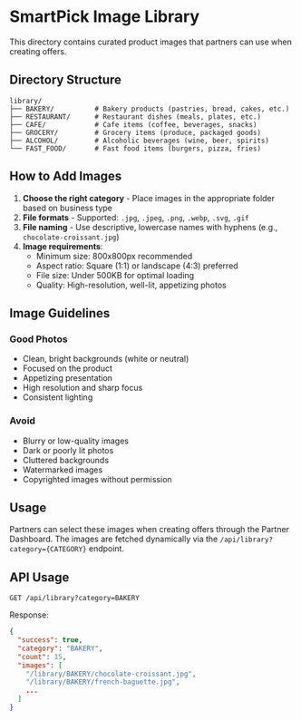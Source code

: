 # SmartPick Image Library

This directory contains curated product images that partners can use when creating offers.

## Directory Structure

```
library/
├── BAKERY/          # Bakery products (pastries, bread, cakes, etc.)
├── RESTAURANT/      # Restaurant dishes (meals, plates, etc.)
├── CAFE/            # Cafe items (coffee, beverages, snacks)
├── GROCERY/         # Grocery items (produce, packaged goods)
├── ALCOHOL/         # Alcoholic beverages (wine, beer, spirits)
└── FAST_FOOD/       # Fast food items (burgers, pizza, fries)
```

## How to Add Images

1. **Choose the right category** - Place images in the appropriate folder based on business type
2. **File formats** - Supported: `.jpg`, `.jpeg`, `.png`, `.webp`, `.svg`, `.gif`
3. **File naming** - Use descriptive, lowercase names with hyphens (e.g., `chocolate-croissant.jpg`)
4. **Image requirements**:
   - Minimum size: 800x800px recommended
   - Aspect ratio: Square (1:1) or landscape (4:3) preferred
   - File size: Under 500KB for optimal loading
   - Quality: High-resolution, well-lit, appetizing photos

## Image Guidelines

### Good Photos
- Clean, bright backgrounds (white or neutral)
- Focused on the product
- Appetizing presentation
- High resolution and sharp focus
- Consistent lighting

### Avoid
- Blurry or low-quality images
- Dark or poorly lit photos
- Cluttered backgrounds
- Watermarked images
- Copyrighted images without permission

## Usage

Partners can select these images when creating offers through the Partner Dashboard. The images are fetched dynamically via the `/api/library?category={CATEGORY}` endpoint.

## API Usage

```
GET /api/library?category=BAKERY
```

Response:
```json
{
  "success": true,
  "category": "BAKERY",
  "count": 15,
  "images": [
    "/library/BAKERY/chocolate-croissant.jpg",
    "/library/BAKERY/french-baguette.jpg",
    ...
  ]
}
```
